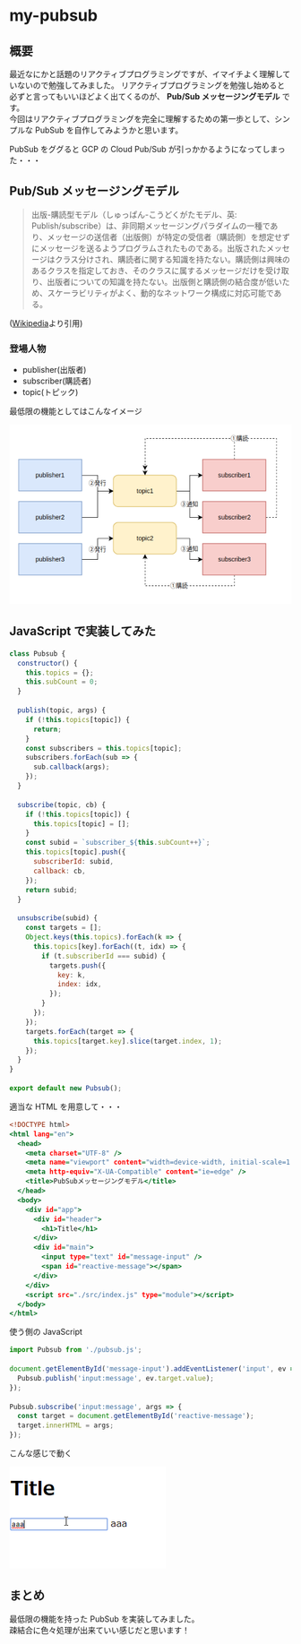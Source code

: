 # my-pubsub

## 概要

最近なにかと話題のリアクティブプログラミングですが、イマイチよく理解していないので勉強してみました。
リアクティブプログラミングを勉強し始めると必ずと言ってもいいほどよく出てくるのが、 **Pub/Sub メッセージングモデル** です。  
今回はリアクティブプログラミングを完全に理解するための第一歩として、シンプルな PubSub を自作してみようかと思います。

PubSub をググると GCP の Cloud Pub/Sub が引っかかるようになってしまった・・・

## Pub/Sub メッセージングモデル

> 出版-購読型モデル（しゅっぱん-こうどくがたモデル、英: Publish/subscribe）は、非同期メッセージングパラダイムの一種であり、メッセージの送信者（出版側）が特定の受信者（購読側）を想定せずにメッセージを送るようプログラムされたものである。出版されたメッセージはクラス分けされ、購読者に関する知識を持たない。購読側は興味のあるクラスを指定しておき、そのクラスに属するメッセージだけを受け取り、出版者についての知識を持たない。出版側と購読側の結合度が低いため、スケーラビリティがよく、動的なネットワーク構成に対応可能である。

([Wikipedia](https://ja.wikipedia.org/wiki/%E5%87%BA%E7%89%88-%E8%B3%BC%E8%AA%AD%E5%9E%8B%E3%83%A2%E3%83%87%E3%83%AB)より引用)

### 登場人物

- publisher(出版者)
- subscriber(購読者)
- topic(トピック)

最低限の機能としてはこんなイメージ

![image](./images/PubSub.png)

## JavaScript で実装してみた

```javascript:pubsub.js
class Pubsub {
  constructor() {
    this.topics = {};
    this.subCount = 0;
  }

  publish(topic, args) {
    if (!this.topics[topic]) {
      return;
    }
    const subscribers = this.topics[topic];
    subscribers.forEach(sub => {
      sub.callback(args);
    });
  }

  subscribe(topic, cb) {
    if (!this.topics[topic]) {
      this.topics[topic] = [];
    }
    const subid = `subscriber_${this.subCount++}`;
    this.topics[topic].push({
      subscriberId: subid,
      callback: cb,
    });
    return subid;
  }

  unsubscribe(subid) {
    const targets = [];
    Object.keys(this.topics).forEach(k => {
      this.topics[key].forEach((t, idx) => {
        if (t.subscriberId === subid) {
          targets.push({
            key: k,
            index: idx,
          });
        }
      });
    });
    targets.forEach(target => {
      this.topics[target.key].slice(target.index, 1);
    });
  }
}

export default new Pubsub();
```

適当な HTML を用意して・・・

```html:index.html
<!DOCTYPE html>
<html lang="en">
  <head>
    <meta charset="UTF-8" />
    <meta name="viewport" content="width=device-width, initial-scale=1.0" />
    <meta http-equiv="X-UA-Compatible" content="ie=edge" />
    <title>PubSubメッセージングモデル</title>
  </head>
  <body>
    <div id="app">
      <div id="header">
        <h1>Title</h1>
      </div>
      <div id="main">
        <input type="text" id="message-input" />
        <span id="reactive-message"></span>
      </div>
    </div>
    <script src="./src/index.js" type="module"></script>
  </body>
</html>
```

使う側の JavaScript

```javascript:index.js
import Pubsub from './pubsub.js';

document.getElementById('message-input').addEventListener('input', ev => {
  Pubsub.publish('input:message', ev.target.value);
});

Pubsub.subscribe('input:message', args => {
  const target = document.getElementById('reactive-message');
  target.innerHTML = args;
});
```

こんな感じで動く

![gif](./images/pubsub.gif)

## まとめ

最低限の機能を持った PubSub を実装してみました。  
疎結合に色々処理が出来ていい感じだと思います！

